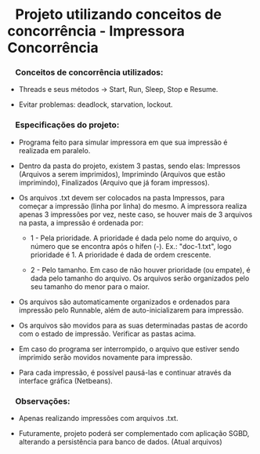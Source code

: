 <h1><svg aria-hidden="true" class="octicon octicon-link" height="16" version="1.1" viewBox="0 0 16 16" width="16"></svg></a>Projeto utilizando conceitos de concorrência - Impressora Concorrência</h1>
<h3><svg aria-hidden="true" class="octicon octicon-link" height="16" version="1.1" viewBox="0 0 16 16" width="16"></svg></a>Conceitos de concorrência utilizados: </h3>

<ul>
  <li>
    <p>Threads e seus métodos -> Start, Run, Sleep, Stop e Resume.</p>
  </li>
  <li>
    <p>Evitar problemas: deadlock, starvation, lockout.</p>
  </li>
</ul>

<h3><svg aria-hidden="true" class="octicon octicon-link" height="16" version="1.1" viewBox="0 0 16 16" width="16"></svg></a>Especificações do projeto: </h3>
<ul>
  <li>
    <p>Programa feito para simular impressora em que sua impressão é realizada em paralelo.</p>
  </li>
  <li>
    <p>Dentro da pasta do projeto, existem 3 pastas, sendo elas: Impressos (Arquivos a serem imprimidos), 
    Imprimindo (Arquivos que estão imprimindo), Finalizados (Arquivo que já foram impressos). </p>
  </li>
  <li>
    <p>Os arquivos .txt devem ser colocados na pasta Impressos, para começar a impressão (linha por linha) do mesmo. 
    A impressora realiza apenas 3 impressões por vez, neste caso, se houver mais de 3 arquivos na pasta, a impressão é ordenada por:</p>
    <ul>
      <li>
        <p>1 - Pela prioridade. A prioridade é dada pelo nome do arquivo, o número que se encontra após o hífen (-). Ex.: "doc-1.txt", logo prioridade é 1. 
        A prioridade é dada de ordem crescente. </p>
      </li>
      <li>
        <p>2 - Pelo tamanho. Em caso de não houver prioridade (ou empate), é dada pelo tamanho do arquivo. Os arquivos serão 
        organizados pelo seu tamanho do menor para o maior.</p>
      </li>
    </ul>
  </li>
  <li>
    <p> Os arquivos são automaticamente organizados e ordenados para impressão pelo Runnable,  além de auto-inicializarem para impressão.
  </li>
   <li>
    <p> Os arquivos são movidos para as suas determinadas pastas de acordo com o estado de impressão. Verificar as pastas acima.
  </li>
     <li>
    <p> Em caso do programa ser interrompido, o arquivo que estiver sendo imprimido serão movidos novamente para impressão.
  </li>
   <li>
    <p> Para cada impressão, é possível pausá-las e continuar através da interface gráfica (Netbeans).
  </li>
</ul>

<h3><svg aria-hidden="true" class="octicon octicon-link" height="16" version="1.1" viewBox="0 0 16 16" width="16"></svg></a>Observações: </h3>
<ul>
  <li>
    <p>Apenas realizando impressões com arquivos .txt.</p>
  </li>
  <li>
    <p>Futuramente, projeto poderá ser complementado com aplicação SGBD, alterando a persistência para banco de dados. (Atual arquivos)</p>
  </li>
</ul>
